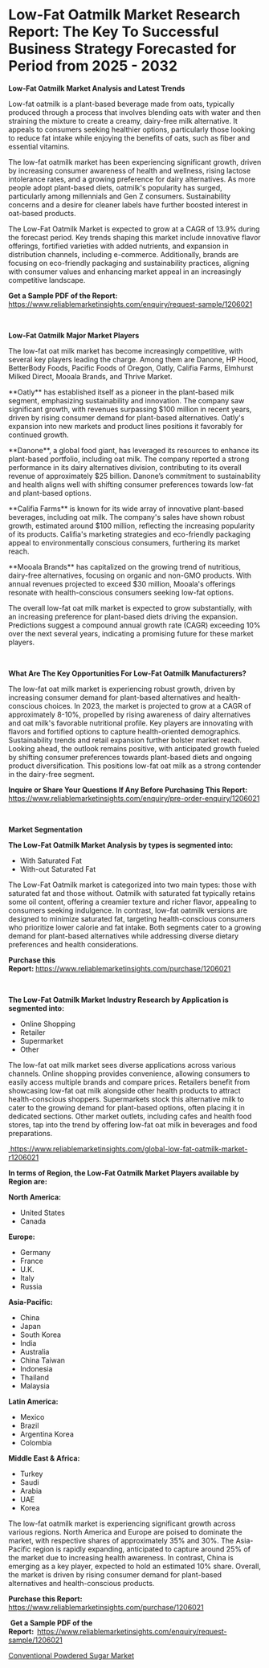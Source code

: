 <p><h1>Low-Fat Oatmilk Market Research Report: The Key To Successful Business Strategy Forecasted for Period from 2025 - 2032</h1></p><p><strong>Low-Fat Oatmilk Market Analysis and Latest Trends</strong></p>
<p><p>Low-fat oatmilk is a plant-based beverage made from oats, typically produced through a process that involves blending oats with water and then straining the mixture to create a creamy, dairy-free milk alternative. It appeals to consumers seeking healthier options, particularly those looking to reduce fat intake while enjoying the benefits of oats, such as fiber and essential vitamins.</p><p>The low-fat oatmilk market has been experiencing significant growth, driven by increasing consumer awareness of health and wellness, rising lactose intolerance rates, and a growing preference for dairy alternatives. As more people adopt plant-based diets, oatmilk's popularity has surged, particularly among millennials and Gen Z consumers. Sustainability concerns and a desire for cleaner labels have further boosted interest in oat-based products.</p><p>The Low-Fat Oatmilk Market is expected to grow at a CAGR of 13.9% during the forecast period. Key trends shaping this market include innovative flavor offerings, fortified varieties with added nutrients, and expansion in distribution channels, including e-commerce. Additionally, brands are focusing on eco-friendly packaging and sustainability practices, aligning with consumer values and enhancing market appeal in an increasingly competitive landscape.</p></p>
<p><strong>Get a Sample PDF of the Report:&nbsp;</strong> <a href="https://www.reliablemarketinsights.com/enquiry/request-sample/1206021?utm_campaign=2636&utm_medium=2&utm_source=Github&utm_content=ia&utm_term=07042025&utm_id=low-fat-oatmilk">https://www.reliablemarketinsights.com/enquiry/request-sample/1206021</a></p>
<p>&nbsp;</p>
<p><strong>Low-Fat Oatmilk Major Market Players</strong></p>
<p><p>The low-fat oat milk market has become increasingly competitive, with several key players leading the charge. Among them are Danone, HP Hood, BetterBody Foods, Pacific Foods of Oregon, Oatly, Califia Farms, Elmhurst Milked Direct, Mooala Brands, and Thrive Market. </p><p>**Oatly** has established itself as a pioneer in the plant-based milk segment, emphasizing sustainability and innovation. The company saw significant growth, with revenues surpassing $100 million in recent years, driven by rising consumer demand for plant-based alternatives. Oatly's expansion into new markets and product lines positions it favorably for continued growth.</p><p>**Danone**, a global food giant, has leveraged its resources to enhance its plant-based portfolio, including oat milk. The company reported a strong performance in its dairy alternatives division, contributing to its overall revenue of approximately $25 billion. Danone’s commitment to sustainability and health aligns well with shifting consumer preferences towards low-fat and plant-based options.</p><p>**Califia Farms** is known for its wide array of innovative plant-based beverages, including oat milk. The company's sales have shown robust growth, estimated around $100 million, reflecting the increasing popularity of its products. Califia's marketing strategies and eco-friendly packaging appeal to environmentally conscious consumers, furthering its market reach.</p><p>**Mooala Brands** has capitalized on the growing trend of nutritious, dairy-free alternatives, focusing on organic and non-GMO products. With annual revenues projected to exceed $30 million, Mooala's offerings resonate with health-conscious consumers seeking low-fat options.</p><p>The overall low-fat oat milk market is expected to grow substantially, with an increasing preference for plant-based diets driving the expansion. Predictions suggest a compound annual growth rate (CAGR) exceeding 10% over the next several years, indicating a promising future for these market players.</p></p>
<p>&nbsp;</p>
<p><strong>What Are The Key Opportunities For Low-Fat Oatmilk Manufacturers?</strong></p>
<p><p>The low-fat oat milk market is experiencing robust growth, driven by increasing consumer demand for plant-based alternatives and health-conscious choices. In 2023, the market is projected to grow at a CAGR of approximately 8-10%, propelled by rising awareness of dairy alternatives and oat milk's favorable nutritional profile. Key players are innovating with flavors and fortified options to capture health-oriented demographics. Sustainability trends and retail expansion further bolster market reach. Looking ahead, the outlook remains positive, with anticipated growth fueled by shifting consumer preferences towards plant-based diets and ongoing product diversification. This positions low-fat oat milk as a strong contender in the dairy-free segment.</p></p>
<p><strong>Inquire or Share Your Questions If Any Before Purchasing This Report:</strong> <a href="https://www.reliablemarketinsights.com/enquiry/pre-order-enquiry/1206021?utm_campaign=2636&utm_medium=2&utm_source=Github&utm_content=ia&utm_term=07042025&utm_id=low-fat-oatmilk">https://www.reliablemarketinsights.com/enquiry/pre-order-enquiry/1206021</a></p>
<p>&nbsp;</p>
<p><strong>Market Segmentation</strong></p>
<p><strong>The Low-Fat Oatmilk Market Analysis by types is segmented into:</strong></p>
<p><ul><li>With Saturated Fat</li><li>With-out Saturated Fat</li></ul></p>
<p><p>The Low-Fat Oatmilk market is categorized into two main types: those with saturated fat and those without. Oatmilk with saturated fat typically retains some oil content, offering a creamier texture and richer flavor, appealing to consumers seeking indulgence. In contrast, low-fat oatmilk versions are designed to minimize saturated fat, targeting health-conscious consumers who prioritize lower calorie and fat intake. Both segments cater to a growing demand for plant-based alternatives while addressing diverse dietary preferences and health considerations.</p></p>
<p><strong>Purchase this Report:&nbsp;</strong><a href="https://www.reliablemarketinsights.com/purchase/1206021?utm_campaign=2636&utm_medium=2&utm_source=Github&utm_content=ia&utm_term=07042025&utm_id=low-fat-oatmilk">https://www.reliablemarketinsights.com/purchase/1206021</a></p>
<p>&nbsp;</p>
<p><strong>The Low-Fat Oatmilk Market Industry Research by Application is segmented into:</strong></p>
<p><ul><li>Online Shopping</li><li>Retailer</li><li>Supermarket</li><li>Other</li></ul></p>
<p><p>The low-fat oat milk market sees diverse applications across various channels. Online shopping provides convenience, allowing consumers to easily access multiple brands and compare prices. Retailers benefit from showcasing low-fat oat milk alongside other health products to attract health-conscious shoppers. Supermarkets stock this alternative milk to cater to the growing demand for plant-based options, often placing it in dedicated sections. Other market outlets, including cafes and health food stores, tap into the trend by offering low-fat oat milk in beverages and food preparations.</p></p>
<p><a href="https://www.reliablemarketinsights.com/global-low-fat-oatmilk-market-r1206021?utm_campaign=2636&utm_medium=2&utm_source=Github&utm_content=ia&utm_term=07042025&utm_id=low-fat-oatmilk">&nbsp;https://www.reliablemarketinsights.com/global-low-fat-oatmilk-market-r1206021</a></p>
<p><strong>In terms of Region, the Low-Fat Oatmilk Market Players available by Region are:</strong></p>
<p>
    <p> <strong> North America: </strong>
        <ul>
            <li>United States</li>
            <li>Canada</li>
        </ul>
        </p> 
    <p> <strong> Europe: </strong>
        <ul>
            <li>Germany</li>
            <li>France</li>
            <li>U.K.</li>
            <li>Italy</li>
            <li>Russia</li>
        </ul>
        </p> 
    <p> <strong> Asia-Pacific: </strong>
        <ul>
            <li>China</li>
            <li>Japan</li>
            <li>South Korea</li>
            <li>India</li>
            <li>Australia</li>
            <li>China Taiwan</li>
            <li>Indonesia</li>
            <li>Thailand</li>
            <li>Malaysia</li>
        </ul>
        </p> 
    <p> <strong> Latin America: </strong>
        <ul>
            <li>Mexico</li>
            <li>Brazil</li>
            <li>Argentina Korea</li>
            <li>Colombia</li>
        </ul>
        </p> 
    <p> <strong> Middle East & Africa: </strong>
        <ul>
            <li>Turkey</li>
            <li>Saudi</li>
            <li>Arabia</li>
            <li>UAE</li>
            <li>Korea</li>
        </ul>
    </p>
    </p>
<p><p>The low-fat oatmilk market is experiencing significant growth across various regions. North America and Europe are poised to dominate the market, with respective shares of approximately 35% and 30%. The Asia-Pacific region is rapidly expanding, anticipated to capture around 25% of the market due to increasing health awareness. In contrast, China is emerging as a key player, expected to hold an estimated 10% share. Overall, the market is driven by rising consumer demand for plant-based alternatives and health-conscious products.</p></p>
<p><strong>Purchase this Report: </strong><a href="https://www.reliablemarketinsights.com/purchase/1206021?utm_campaign=2636&utm_medium=2&utm_source=Github&utm_content=ia&utm_term=07042025&utm_id=low-fat-oatmilk">https://www.reliablemarketinsights.com/purchase/1206021</a></p>
<p>&nbsp;<strong>Get a Sample PDF of the Report:&nbsp;&nbsp;</strong><a href="https://www.reliablemarketinsights.com/enquiry/request-sample/1206021?utm_campaign=2636&utm_medium=2&utm_source=Github&utm_content=ia&utm_term=07042025&utm_id=low-fat-oatmilk">https://www.reliablemarketinsights.com/enquiry/request-sample/1206021</a></p>
<p><strong></strong></p>
<p><p><a href="https://github.com/pelahotayabe/Market-Research-Report-List-1/blob/main/conventional-powdered-sugar-market.md?utm_campaign=2636&utm_medium=2&utm_source=Github&utm_content=ia&utm_term=07042025&utm_id=low-fat-oatmilk">Conventional Powdered Sugar Market</a></p></p>